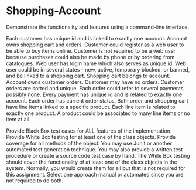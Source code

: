 # Shopping-Account
Demonstrate the functionality and features using a command-line interface.

Each customer has unique id and is linked to exactly one account. 
Account owns shopping cart and orders. 
Customer could register as a web user to be able to buy items online. 
Customer is not required to be a web user because purchases could also be made by phone or by ordering from catalogues. 
Web user has login name which also serves as unique id. 
Web user could be in several states - new, active, temporary blocked, or banned, and be linked to a shopping cart. 
Shopping cart belongs to account. 
Account owns customer orders. 
Customer may have no orders. 
Customer orders are sorted and unique. 
Each order could refer to several payments, possibly none. 
Every payment has unique id and is related to exactly one account.
Each order has current order status. 
Both order and shopping cart have line items linked to a specific product. 
Each line item is related to exactly one product. 
A product could be associated to many line items or no item at all.


Provide Black Box test cases for ALL features of the implementation. 
Provide White Box testing for at least one of the class objects. Provide coverage for all methods of the object. You may use Junit or another automated test generation technique. You may also provide a written test procedure or create a source code test case by hand. The While Box testing should cover the functionality of at least one of the class objects in the system. Normally, you would create them for all but that is not required for this assignment. Select one approach manual or automated since you are not required to do both.


